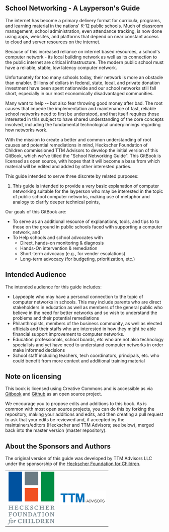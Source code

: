 ## School Networking - A Layperson's Guide

The internet has become a primary delivery format for curricula, programs, and learning material in the nations' K-12 public schools. Much of classroom management, school administration, even attendance tracking, is now done using apps, websites, and platforms that depend on near constant access to cloud and server resources on the internet.

Because of this increased reliance on internet based resources, a school's computer network - its local building network as well as its connection to the public internet are critical infrastructure. The modern public school must have a reliable, stable, low latency computer network.

Unfortunately for too many schools today, their network is more an obstacle than enabler. Billions of dollars in federal, state, local, and private donation investment have been spent nationwide and our school networks still fall short, especially in our most economically disadvantaged communities.

Many want to help -- but also fear throwing good money after bad. The root causes that impede the implementation and maintenance of fast, reliable school networks need to first be understood, and that itself requires those interested in this subject to have shared understanding of the core concepts involved, including the fundamental technological underpinnings regarding how networks work.

With the mission to create a better and common understanding of root causes and potential remediations in mind, Heckscher Foundation of Children commissioned TTM Advisors to develop the initial version of this GitBook, which we've titled the "School Networking Guide". This GitBook is licensed as open source, with hopes that it will become a base from which material will be edited and added by other interested parties.

This guide intended to serve three discrete by related purposes:
1. This guide is intended to provide a very basic explanation of computer networking suitable for the layperson who may be interested in the topic of public school computer networks, making use of metaphor and analogy to clarify deeper technical points,

Our goals of this GitBook are:


* To serve as an additional resource of explanations, tools, and tips to to those on the ground in public schools faced with supporting a computer network, and
* To Help schools and school advocates with
	* Direct, hands-on monitoring & diagnosis
	* Hands-On intervention & remediation
	* Short-term advocacy (e.g., for vender escalations)
	* Long-term advocacy (for budgeting, prioritization, etc.)

## Intended Audience

The intended audience for this guide includes:

* Laypeople who may have a personal connection to the topic of computer networks in schools. This may include parents who are direct stakeholders in education as well as members of the general public who believe in the need for better networks and so wish to understand the problems and their potential remediations
* Philanthropists, members of the business community, as well as elected officials and their staffs who are interested in how they might be able financial support improvement to computer networks.
* Education professionals, school boards, etc who are not also technology specialists and yet have need to understand computer networks in order make informed decisions
* School staff including teachers, tech coordinators, principals, etc. who could benefit from more context and additional training material

## Note on licensing

This book is licensed using Creative Commons and is accessible as via [Gitbook](https://www.gitbook.com/book/ttm-advisors/school-network-diagnostic-guide/) and [Github](https://github.com/ttm-advisors/school-network-diagnostic-guide) as an open source project.

We encourage you to propose edits and additions to this book. As is common with most open source projects, you can do this by forking the repository, making your additions and edits, and then creating a pull request to ask that your edits be reviewed and, if accepted by the maintainers/editors (Heckscher and TTM Advisors; see below), merged back into the master version \(master repository\).

## About the Sponsors and Authors

The original version of this guide was developed by TTM Advisors LLC under the sponsorship of the [Heckscher Foundation for Children]().


<table border="0" align="center">
<tr>
<td border="0">
<img src="/assets/heckscher-logo.png" width="150" wrap="inline">
</td>
<td border="0"><img src="/assets/TTM_Advisors_LLC_Logo.png"  width="150" wrap="inline">
</td>
</tr>
</table>
